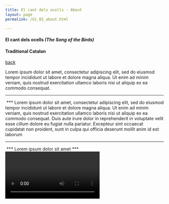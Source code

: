 ```yaml
---
title: El cant dels ocells - About
layout: page
permalink: /G1_B3_about.html

---
```



#### El cant dels ocells _(The Song of the Birds)_

#### Traditional Catalan

[back](G1_B3)

Lorem ipsum dolor sit amet, consectetur adipiscing elit, sed do eiusmod tempor incididunt ut labore et dolore magna aliqua. Ut enim ad minim veniam, quis nostrud exercitation ullamco laboris nisi ut aliquip ex ea commodo consequat.
***
<IMAGE>
***
Lorem ipsum dolor sit amet, consectetur adipiscing elit, sed do eiusmod tempor incididunt ut labore et dolore magna aliqua. Ut enim ad minim veniam, quis nostrud exercitation ullamco laboris nisi ut aliquip ex ea commodo consequat. Duis aute irure dolor in reprehenderit in voluptate velit esse cillum dolore eu fugiat nulla pariatur. Excepteur sint occaecat cupidatat non proident, sunt in culpa qui officia deserunt mollit anim id est laborum


***

<IMAGE>
***
Lorem ipsum dolor sit amet
***
<VIDEO>


***





[PPP](https://itunes.apple.com/gb/app/abrsm-piano-practice-partner/id891238739?mt=8>)



